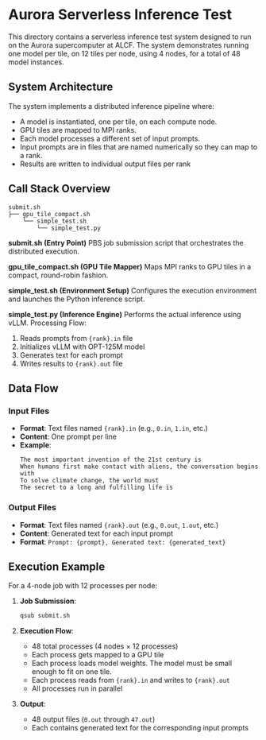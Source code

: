 # Aurora Serverless Inference Test

This directory contains a serverless inference test system designed to run on the Aurora supercomputer at ALCF. The system demonstrates running one model per tile, on 12 tiles per node, using 4 nodes, for a total of 48 model instances. 

## System Architecture

The system implements a distributed inference pipeline where:
- A model is instantiated, one per tile, on each compute node.
- GPU tiles are mapped to MPI ranks.
- Each model processes a different set of input prompts.
- Input prompts are in files that are named numerically so they can map to a rank.
- Results are written to individual output files per rank

## Call Stack Overview

```
submit.sh
├── gpu_tile_compact.sh
    └── simple_test.sh
        └── simple_test.py
```

**submit.sh (Entry Point)**
PBS job submission script that orchestrates the distributed execution.


**gpu_tile_compact.sh (GPU Tile Mapper)**
Maps MPI ranks to GPU tiles in a compact, round-robin fashion.


**simple_test.sh (Environment Setup)**
Configures the execution environment and launches the Python inference script.


**simple_test.py (Inference Engine)**
Performs the actual inference using vLLM. Processing Flow:
1. Reads prompts from `{rank}.in` file
2. Initializes vLLM with OPT-125M model
3. Generates text for each prompt
4. Writes results to `{rank}.out` file

## Data Flow

### Input Files
- **Format**: Text files named `{rank}.in` (e.g., `0.in`, `1.in`, etc.)
- **Content**: One prompt per line
- **Example**:
  ```
  The most important invention of the 21st century is
  When humans first make contact with aliens, the conversation begins with
  To solve climate change, the world must
  The secret to a long and fulfilling life is
  ```

### Output Files
- **Format**: Text files named `{rank}.out` (e.g., `0.out`, `1.out`, etc.)
- **Content**: Generated text for each input prompt
- **Format**: `Prompt: {prompt}, Generated text: {generated_text}`

## Execution Example

For a 4-node job with 12 processes per node:

1. **Job Submission**:
   ```bash
   qsub submit.sh
   ```

2. **Execution Flow**:
   - 48 total processes (4 nodes × 12 processes)
   - Each process gets mapped to a GPU tile
   - Each process loads model weights. The model must be small enough to fit on one tile.
   - Each process reads from `{rank}.in` and writes to `{rank}.out`
   - All processes run in parallel

3. **Output**:
   - 48 output files (`0.out` through `47.out`)
   - Each contains generated text for the corresponding input prompts
